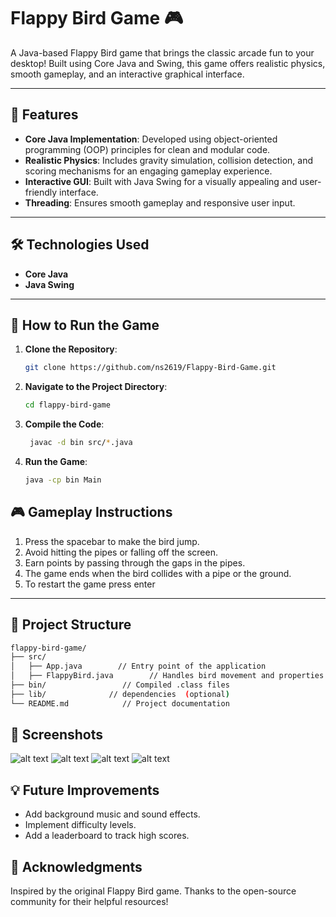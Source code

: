 # Flappy Bird Game 🎮

A Java-based Flappy Bird game that brings the classic arcade fun to your desktop! Built using Core Java and Swing, this game offers realistic physics, smooth gameplay, and an interactive graphical interface.

---

## 🎯 Features

- **Core Java Implementation**: Developed using object-oriented programming (OOP) principles for clean and modular code.
- **Realistic Physics**: Includes gravity simulation, collision detection, and scoring mechanisms for an engaging gameplay experience.
- **Interactive GUI**: Built with Java Swing for a visually appealing and user-friendly interface.
- **Threading**: Ensures smooth gameplay and responsive user input.

---

## 🛠️ Technologies Used

- **Core Java**
- **Java Swing**

---

## 🚀 How to Run the Game

1. **Clone the Repository**:
   ```bash
   git clone https://github.com/ns2619/Flappy-Bird-Game.git 

2. **Navigate to the Project Directory**:
    ```bash
    cd flappy-bird-game

2. **Compile the Code**:
   ```bash
    javac -d bin src/*.java

3. **Run the Game**:
   ```bash
   java -cp bin Main

## 🎮 Gameplay Instructions 

1. Press the spacebar to make the bird jump.
2. Avoid hitting the pipes or falling off the screen.
3. Earn points by passing through the gaps in the pipes.
4. The game ends when the bird collides with a pipe or the ground.
5. To restart the game press enter

---

## 📂 Project Structure

```bash
flappy-bird-game/
├── src/
│   ├── App.java        // Entry point of the application
│   ├── FlappyBird.java        // Handles bird movement and properties
├── bin/                 // Compiled .class files
├── lib/              // dependencies  (optional)
└── README.md            // Project documentation
```

## 📸 Screenshots

![alt text](<Screenshot 2025-02-03 151750.png>)
![alt text](<Screenshot 2025-02-03 151733.png>)
![alt text](<Screenshot 2025-02-03 151650.png>)
![alt text](image.png)

<!--## 🤝 Contributing
Contributions are welcome! Feel free to fork this repository, make your changes, and open a pull request. 😊
-->
## 💡 Future Improvements
- Add background music and sound effects.
- Implement difficulty levels.
- Add a leaderboard to track high scores.

## 🙌 Acknowledgments
Inspired by the original Flappy Bird game. 
Thanks to the open-source community for their helpful resources!
